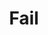 ---
layout: term
title: 'Fail'
name: fail
description: "Erreur. Se dit quand un joueur s’est trompé."
---